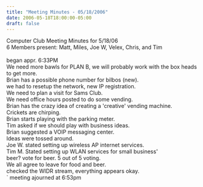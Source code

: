 ```yaml
---
title: "Meeting Minutes - 05/18/2006"
date: 2006-05-18T18:00:00-05:00
draft: false
---
```


Computer Club Meeting Minutes for 5/18/06<br>
6 Members present: Matt, Miles, Joe W, Velex, Chris, and Tim<br>
<br>
began appr. 6:33PM<br>
We need more bawls for PLAN B, we will probably work with the box heads to get more.<br>
Brian has a possible phone number for bilbos (new).<br>
we had to resetup the network, new IP registration.<br>
We need to plan a visit for Sams Club.<br>
We need office hours posted to do some vending.<br>
Brian has the crazy idea of creating a 'creative' vending machine.<br>
Crickets are chirping.<br>
Brian starts playing with the parking meter.<br>
Tim asked if we should play with business ideas.<br>
Brian suggested a VOIP messaging center.<br>
Ideas were tossed around.<br>
Joe W. stated setting up wireless AP internet services.<br>
Tim M. Stated setting up WLAN services for small business'<br>
beer? vote for beer. 5 out of 5 voting.<br>
We all agree to leave for food and beer.<br>
checked the WIDR stream, everything appears okay.<br>`
meeting ajourned at 6:53pm<br>
